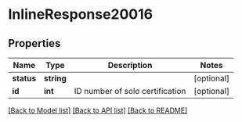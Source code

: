 # InlineResponse20016

## Properties
Name | Type | Description | Notes
------------ | ------------- | ------------- | -------------
**status** | **string** |  | [optional] 
**id** | **int** | ID number of solo certification | [optional] 

[[Back to Model list]](../README.md#documentation-for-models) [[Back to API list]](../README.md#documentation-for-api-endpoints) [[Back to README]](../README.md)


